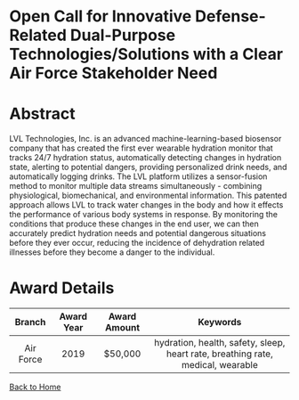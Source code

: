 
Open Call for Innovative Defense-Related Dual-Purpose Technologies/Solutions with a Clear Air Force Stakeholder Need
====================================================================================================================

# Abstract


LVL Technologies, Inc. is an advanced machine-learning-based biosensor company that has created the first ever wearable hydration monitor that tracks 24/7 hydration status, automatically detecting changes in hydration state, alerting to potential dangers, providing personalized drink needs, and automatically logging drinks. The LVL platform utilizes a sensor-fusion method to monitor multiple data streams simultaneously - combining physiological, biomechanical, and environmental information. This patented approach allows LVL to track water changes in the body and how it effects the performance of various body systems in response. By monitoring the conditions that produce these changes in the end user, we can then accurately predict hydration needs and potential dangerous situations before they ever occur, reducing the incidence of dehydration related illnesses before they become a danger to the individual.  

# Award Details

|Branch|Award Year|Award Amount|Keywords|
| :---: | :---: | :---: | :---: |
|Air Force|2019|$50,000|hydration, health, safety, sleep, heart rate, breathing rate, medical, wearable|
  
  


[Back to Home](https://github.com/chrischow/dod_sbir_awards/Reports/DJ/#1547)